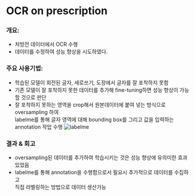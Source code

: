 # OCR on prescription

### 개요:
- 처방전 데이터에서 OCR 수행
- 데이터를 수정하여 성능 향상을 시도하였다.

### 주요 사용기법:
- 학습된 모델이 회전된 글자, 세로쓰기, 도장에서 글자를 잘 포착하지 못함
- 기존 모델이 잘 포착하지 못한 데이터를 추가해 fine-tuning하면 성능 향상이 가능할 것으로 판단
- 잘 포착하지 못하는 영역을 crop해서 원본데이터에 붙여 넣는 방식으로 oversampling 하여 <br/>
  labelme를 통해 글자 영역에 대해 bounding box를 그리고 값을 입력하는 annotation 작업 수행
![labelme](https://github.com/KANG-dg/object_detection_for_recycle/assets/121837927/e361f134-dbe4-4c6f-b37d-ff61926bc70e)

### 결과 & 회고
- oversampling된 데이터를 추가하여 학습시키는 것은 성능 향상에 유의미한 효과 있었음
- labelme를 통해 annotation을 수행함으로서 필요시 추가적으로 데이터를 수집하고 <br/>
  직접 라벨링하는 방법으로 데이터 생산가능
